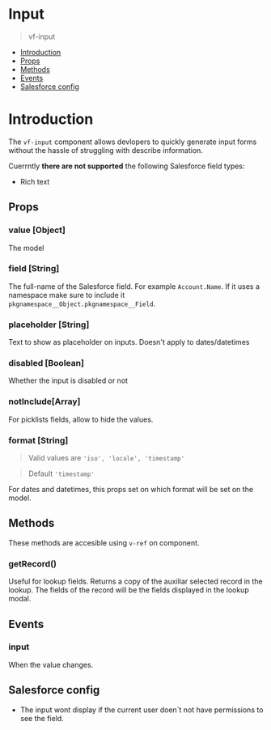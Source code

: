 # Input

> vf-input


- [Introduction](#introduction)
- [Props](#prop)
- [Methods](#methods)
- [Events](#server-side)
- [Salesforce config](#salesforce-config)


# Introduction
The `vf-input` component allows devlopers to quickly generate input forms without the hassle of struggling with describe information.

Cuerrntly **there are not supported** the following Salesforce field types:

* Rich text


## Props

### value [Object]
The model

### field [String]

The full-name of the Salesforce field. For example `Account.Name`. If it uses a namespace make sure to include it `pkgnamespace__Object.pkgnamespace__Field`.

### placeholder [String]

Text to show as placeholder on inputs. Doesn't apply to dates/datetimes

### disabled [Boolean]
Whether the input is disabled or not
 
### notInclude[Array]
For picklists fields, allow to hide the values.

### format [String]
> Valid values are `'iso', 'locale', 'timestamp'`

> Default `'timestamp'`

For dates and datetimes, this props set on which format will be set on the model.



## Methods
These methods are accesible using `v-ref` on component.

### getRecord()
Useful for lookup fields. Returns a copy of the auxiliar selected record in the lookup. The fields of the record will be the fields displayed in the lookup modal.

## Events
### input
When the value changes.

## Salesforce config
* The input wont display if the current user doen´t not have permissions to see the field.
